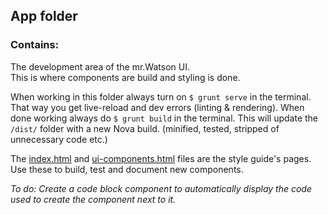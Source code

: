 ## App folder
### Contains:

The development area of the mr.Watson UI.  
This is where components are build and styling is done.

When working in this folder always turn on `$ grunt serve` in the terminal. That way you get live-reload and dev errors (linting & rendering).
When done working always do `$ grunt build` in the terminal. This will update the `/dist/` folder with a new Nova build. (minified, tested, stripped of unnecessary code etc.)

The [index.html](../master/app/index.html) and [ui-components.html](../master/app/ui-components.html) files are the style guide's pages.
Use these to build, test and document new components.

*To do: Create a code block component to automatically display the code used to create the component next to it.*
